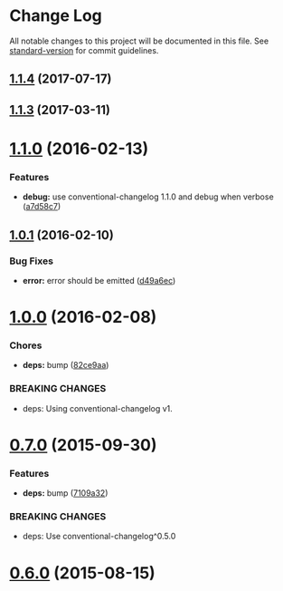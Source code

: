 # Change Log

All notable changes to this project will be documented in this file.
See [standard-version](https://github.com/conventional-changelog/standard-version) for commit guidelines.

<a name="1.1.4"></a>
## [1.1.4](https://github.com/conventional-changelog/gulp-conventional-changelog/compare/gulp-conventional-changelog@1.1.3...gulp-conventional-changelog@1.1.4) (2017-07-17)

<a name="1.1.3"></a>
## [1.1.3](https://github.com/conventional-changelog/gulp-conventional-changelog/compare/gulp-conventional-changelog@1.1.2...gulp-conventional-changelog@1.1.3) (2017-03-11)

<a name="1.1.0"></a>
# [1.1.0](https://github.com/stevemao/gulp-conventional-changelog/compare/v1.0.1...v1.1.0) (2016-02-13)


### Features

* **debug:** use conventional-changelog 1.1.0 and debug when verbose ([a7d58c7](https://github.com/stevemao/gulp-conventional-changelog/commit/a7d58c7))



<a name="1.0.1"></a>
## [1.0.1](https://github.com/stevemao/gulp-conventional-changelog/compare/v1.0.0...v1.0.1) (2016-02-10)


### Bug Fixes

* **error:** error should be emitted ([d49a6ec](https://github.com/stevemao/gulp-conventional-changelog/commit/d49a6ec))



<a name="1.0.0"></a>
# [1.0.0](https://github.com/stevemao/gulp-conventional-changelog/compare/v0.7.0...v1.0.0) (2016-02-08)


### Chores

* **deps:** bump ([82ce9aa](https://github.com/stevemao/gulp-conventional-changelog/commit/82ce9aa))


### BREAKING CHANGES

* deps: Using conventional-changelog v1.



<a name="0.7.0"></a>
# [0.7.0](https://github.com/stevemao/gulp-conventional-changelog/compare/v0.6.0...v0.7.0) (2015-09-30)


### Features

* **deps:** bump ([7109a32](https://github.com/stevemao/gulp-conventional-changelog/commit/7109a32))


### BREAKING CHANGES

* deps: Use conventional-changelog^0.5.0



<a name="0.6.0"></a>
# [0.6.0](https://github.com/stevemao/gulp-conventional-changelog/compare/v0.5.0...v0.6.0) (2015-08-15)
